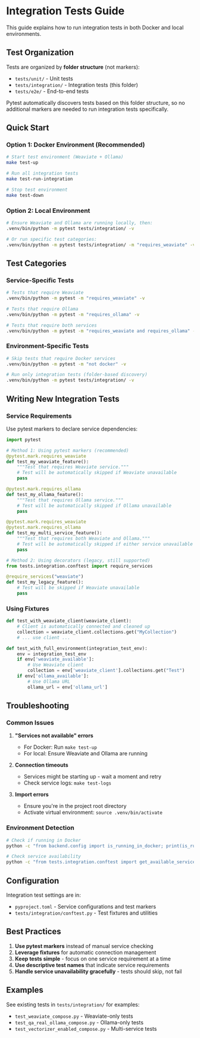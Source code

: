 # Integration Tests Guide

This guide explains how to run integration tests in both Docker and local environments.

## Test Organization

Tests are organized by **folder structure** (not markers):
- `tests/unit/` - Unit tests
- `tests/integration/` - Integration tests (this folder)
- `tests/e2e/` - End-to-end tests

Pytest automatically discovers tests based on this folder structure, so no additional markers are needed to run integration tests specifically.

## Quick Start

### Option 1: Docker Environment (Recommended)
```bash
# Start test environment (Weaviate + Ollama)
make test-up

# Run all integration tests
make test-run-integration

# Stop test environment
make test-down
```

### Option 2: Local Environment
```bash
# Ensure Weaviate and Ollama are running locally, then:
.venv/bin/python -m pytest tests/integration/ -v

# Or run specific test categories:
.venv/bin/python -m pytest tests/integration/ -m "requires_weaviate" -v
```

## Test Categories

### Service-Specific Tests
```bash
# Tests that require Weaviate
.venv/bin/python -m pytest -m "requires_weaviate" -v

# Tests that require Ollama
.venv/bin/python -m pytest -m "requires_ollama" -v

# Tests that require both services
.venv/bin/python -m pytest -m "requires_weaviate and requires_ollama" -v
```

### Environment-Specific Tests
```bash
# Skip tests that require Docker services
.venv/bin/python -m pytest -m "not docker" -v

# Run only integration tests (folder-based discovery)
.venv/bin/python -m pytest tests/integration/ -v
```

## Writing New Integration Tests

### Service Requirements

Use pytest markers to declare service dependencies:

```python
import pytest

# Method 1: Using pytest markers (recommended)
@pytest.mark.requires_weaviate
def test_my_weaviate_feature():
    """Test that requires Weaviate service."""
    # Test will be automatically skipped if Weaviate unavailable
    pass

@pytest.mark.requires_ollama
def test_my_ollama_feature():
    """Test that requires Ollama service."""
    # Test will be automatically skipped if Ollama unavailable
    pass

@pytest.mark.requires_weaviate
@pytest.mark.requires_ollama
def test_my_multi_service_feature():
    """Test that requires both Weaviate and Ollama."""
    # Test will be automatically skipped if either service unavailable
    pass

# Method 2: Using decorators (legacy, still supported)
from tests.integration.conftest import require_services

@require_services("weaviate")
def test_my_legacy_feature():
    # Test will be skipped if Weaviate unavailable
    pass
```

### Using Fixtures
```python
def test_with_weaviate_client(weaviate_client):
    # Client is automatically connected and cleaned up
    collection = weaviate_client.collections.get("MyCollection")
    # ... use client ...

def test_with_full_environment(integration_test_env):
    env = integration_test_env
    if env['weaviate_available']:
        # Use Weaviate client
        collection = env['weaviate_client'].collections.get("Test")
    if env['ollama_available']:
        # Use Ollama URL
        ollama_url = env['ollama_url']
```

## Troubleshooting

### Common Issues

1. **"Services not available" errors**
   - For Docker: Run `make test-up`
   - For local: Ensure Weaviate and Ollama are running

2. **Connection timeouts**
   - Services might be starting up - wait a moment and retry
   - Check service logs: `make test-logs`

3. **Import errors**
   - Ensure you're in the project root directory
   - Activate virtual environment: `source .venv/bin/activate`

### Environment Detection
```bash
# Check if running in Docker
python -c "from backend.config import is_running_in_docker; print(is_running_in_docker())"

# Check service availability
python -c "from tests.integration.conftest import get_available_services; print(get_available_services())"
```

## Configuration

Integration test settings are in:
- `pyproject.toml` - Service configurations and test markers
- `tests/integration/conftest.py` - Test fixtures and utilities

## Best Practices

1. **Use pytest markers** instead of manual service checking
2. **Leverage fixtures** for automatic connection management
3. **Keep tests simple** - focus on one service requirement at a time
4. **Use descriptive test names** that indicate service requirements
5. **Handle service unavailability gracefully** - tests should skip, not fail

## Examples

See existing tests in `tests/integration/` for examples:
- `test_weaviate_compose.py` - Weaviate-only tests
- `test_qa_real_ollama_compose.py` - Ollama-only tests
- `test_vectorizer_enabled_compose.py` - Multi-service tests
